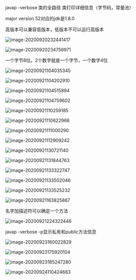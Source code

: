 javap -verbose  类的全路径 类打印详细信息（字节码，常量池）

major version 52对应的jdk是1.8.0

高版本可以兼容低版本，低版本不可以运行高版本

![image-20200920232441417](字节码.assets/image-20200920232441417.png)

![image-20200920234756971](字节码.assets/image-20200920234756971.png)

一个字节8位。2个数字就是一个字节，一个数字4位

![image-20200921104035345](字节码.assets/image-20200921104035345.png)

![image-20200921104202910](字节码.assets/image-20200921104202910.png)

![image-20200921104515894](字节码.assets/image-20200921104515894.png)

![image-20200921104759602](字节码.assets/image-20200921104759602.png)

![image-20200921110259185](字节码.assets/image-20200921110259185.png)

![image-20200921110622966](字节码.assets/image-20200921110622966.png)

![image-20200921111000290](字节码.assets/image-20200921111000290.png)

![image-20200921112909242](字节码.assets/image-20200921112909242.png)

![image-20200921130721140](字节码.assets/image-20200921130721140.png)

![image-20200921131844763](字节码.assets/image-20200921131844763.png)

![image-20200921133322747](字节码.assets/image-20200921133322747.png)

![image-20200921133502046](字节码.assets/image-20200921133502046.png)

![image-20200921133525232](字节码.assets/image-20200921133525232.png)

![image-20200921163825867](字节码.assets/image-20200921163825867.png)



名字加描述符可以确定一个方法

![image-20200921224322446](字节码.assets/image-20200921224322446.png)

javap -verbose -p显示私有和public方法信息

![image-20200923160022829](字节码.assets/image-20200923160022829.png)

![image-20200923175920104](字节码.assets/image-20200923175920104.png)

![image-20200923185247280](字节码.assets/image-20200923185247280.png)

![image-20200924110424683](字节码.assets/image-20200924110424683.png)